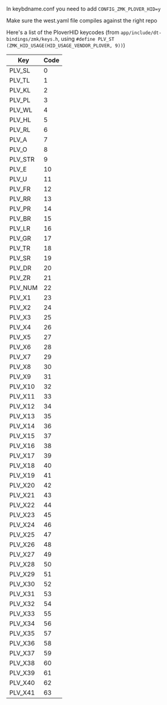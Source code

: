 In keybdname.conf you need to add `CONFIG_ZMK_PLOVER_HID=y`

Make sure the west.yaml file compiles against the right repo

Here's a list of the PloverHID keycodes (from `app/include/dt-bindings/zmk/keys.h`, using `#define PLV_ST (ZMK_HID_USAGE(HID_USAGE_VENDOR_PLOVER, 9))`)

 | Key | Code | 
 | --- | --- |
 | PLV_SL | 0 | 
 | PLV_TL | 1 | 
 | PLV_KL | 2 | 
 | PLV_PL | 3 | 
 | PLV_WL | 4 | 
 | PLV_HL | 5 | 
 | PLV_RL | 6 | 
 | PLV_A | 7 | 
 | PLV_O | 8 | 
 | PLV_STR | 9 | 
 | PLV_E | 10 | 
 | PLV_U | 11 | 
 | PLV_FR | 12 | 
 | PLV_RR | 13 | 
 | PLV_PR | 14 | 
 | PLV_BR | 15 | 
 | PLV_LR | 16 | 
 | PLV_GR | 17 | 
 | PLV_TR | 18 | 
 | PLV_SR | 19 | 
 | PLV_DR | 20 | 
 | PLV_ZR | 21 | 
 | PLV_NUM | 22 | 
 | PLV_X1 | 23 | 
 | PLV_X2 | 24 | 
 | PLV_X3 | 25 | 
 | PLV_X4 | 26 | 
 | PLV_X5 | 27 | 
 | PLV_X6 | 28 | 
 | PLV_X7 | 29 | 
 | PLV_X8 | 30 | 
 | PLV_X9 | 31 | 
 | PLV_X10 | 32 | 
 | PLV_X11 | 33 | 
 | PLV_X12 | 34 | 
 | PLV_X13 | 35 | 
 | PLV_X14 | 36 | 
 | PLV_X15 | 37 | 
 | PLV_X16 | 38 | 
 | PLV_X17 | 39 | 
 | PLV_X18 | 40 | 
 | PLV_X19 | 41 | 
 | PLV_X20 | 42 | 
 | PLV_X21 | 43 | 
 | PLV_X22 | 44 | 
 | PLV_X23 | 45 | 
 | PLV_X24 | 46 | 
 | PLV_X25 | 47 | 
 | PLV_X26 | 48 | 
 | PLV_X27 | 49 | 
 | PLV_X28 | 50 | 
 | PLV_X29 | 51 | 
 | PLV_X30 | 52 | 
 | PLV_X31 | 53 | 
 | PLV_X32 | 54 | 
 | PLV_X33 | 55 | 
 | PLV_X34 | 56 | 
 | PLV_X35 | 57 | 
 | PLV_X36 | 58 | 
 | PLV_X37 | 59 | 
 | PLV_X38 | 60 | 
 | PLV_X39 | 61 | 
 | PLV_X40 | 62 | 
 | PLV_X41 | 63 | 
